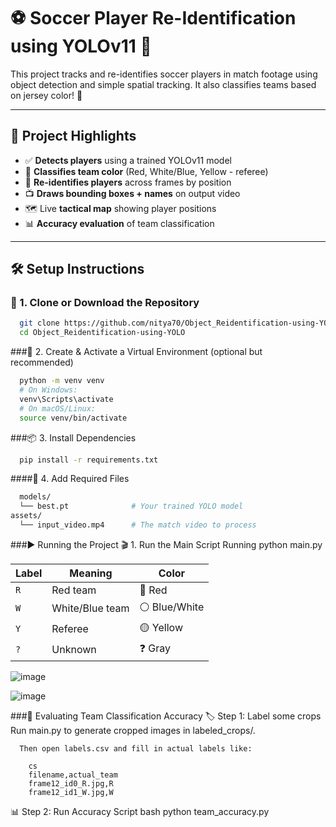 # ⚽ Soccer Player Re-Identification using YOLOv11 🧠

This project tracks and re-identifies soccer players in match footage using object detection and simple spatial tracking. It also classifies teams based on jersey color! 🚀

---

## 📌 Project Highlights

- ✅ **Detects players** using a trained YOLOv11 model  
- 🎽 **Classifies team color** (Red, White/Blue, Yellow - referee)  
- 🔁 **Re-identifies players** across frames by position  
- 📺 **Draws bounding boxes + names** on output video  
- 🗺️ Live **tactical map** showing player positions  
- 📊 **Accuracy evaluation** of team classification  

---

## 🛠️ Setup Instructions

### 🔧 1. Clone or Download the Repository
```bash
  git clone https://github.com/nitya70/Object_Reidentification-using-YOLO.git
  cd Object_Reidentification-using-YOLO
```

###🐍 2. Create & Activate a Virtual Environment (optional but recommended)
```  bash
  python -m venv venv
  # On Windows:
  venv\Scripts\activate
  # On macOS/Linux:
  source venv/bin/activate
```
###📦 3. Install Dependencies
```  bash
  pip install -r requirements.txt
```
####📂 4. Add Required Files
```  bash
  models/
  └── best.pt              # Your trained YOLO model
assets/
  └── input_video.mp4      # The match video to process

```
###▶️ Running the Project
🎬 1. Run the Main Script Running
    python main.py


| Label | Meaning         | Color        |
| ----- | --------------- | ------------ |
| `R`   | Red team        | 🔴 Red       |
| `W`   | White/Blue team | ⚪ Blue/White |
| `Y`   | Referee         | 🟡 Yellow    |
| `?`   | Unknown         | ❓ Gray       |

![image](https://github.com/user-attachments/assets/636db9ab-1370-401d-a7e9-a10ad7a93c54)

![image](https://github.com/user-attachments/assets/abd69d85-938f-47b3-9135-b5735e3aae30)

###🧪 Evaluating Team Classification Accuracy
🏷️ Step 1: Label some crops
      Run main.py to generate cropped images in labeled_crops/.

      Then open labels.csv and fill in actual labels like:

        cs
        filename,actual_team
        frame12_id0_R.jpg,R
        frame12_id1_W.jpg,W
📊 Step 2: Run Accuracy Script
        bash
        python team_accuracy.py


